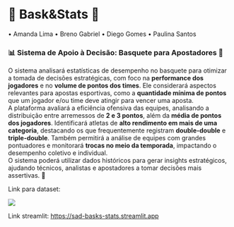 # 🏀 **Bask&Stats** 🏀
• Amanda Lima
• Breno Gabriel
• Diego Gomes
• Paulina Santos

### 📊 **Sistema de Apoio à Decisão: Basquete para Apostadores** 🏀  

O sistema analisará estatísticas de desempenho no basquete para otimizar a tomada de decisões estratégicas, com foco na **performance dos jogadores** e no **volume de pontos dos times**. Ele considerará aspectos relevantes para apostas esportivas, como a **quantidade mínima de pontos** que um jogador e/ou time deve atingir para vencer uma aposta.  
A plataforma avaliará a eficiência ofensiva das equipes, analisando a distribuição entre arremessos de **2 e 3 pontos**, além da **média de pontos dos jogadores**. Identificará atletas de **alto rendimento em mais de uma categoria**, destacando os que frequentemente registram **double-double** e **triple-double**. Também permitirá a análise de equipes com grandes pontuadores e monitorará **trocas no meio da temporada**, impactando o desempenho coletivo e individual.  
O sistema poderá utilizar dados históricos para gerar insights estratégicos, ajudando técnicos, analistas e apostadores a tomar decisões mais assertivas. 🚀

Link para dataset:  

[<img src="https://img.shields.io/badge/Kaggle-20BEFF?style=for-the-badge&logo=Kaggle&logoColor=white" />](https://www.kaggle.com/datasets/vivovinco/2023-2024-nba-player-stats)

Link streamlit: https://sad-basks-stats.streamlit.app
<br>
